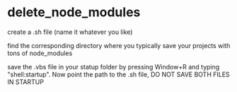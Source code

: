 # delete_node_modules


create a .sh file (name it whatever you like)

find the corresponding directory where you typically save your projects with tons of node_modules

save the .vbs file in your statup folder by pressing Window+R and typing "shell:startup". Now point the path to the .sh file, DO NOT SAVE BOTH FILES IN STARTUP